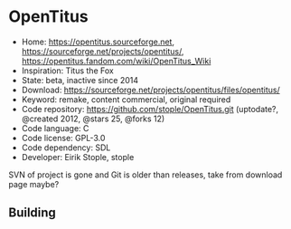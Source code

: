 # OpenTitus

- Home: https://opentitus.sourceforge.net, https://sourceforge.net/projects/opentitus/, https://opentitus.fandom.com/wiki/OpenTitus_Wiki
- Inspiration: Titus the Fox
- State: beta, inactive since 2014
- Download: https://sourceforge.net/projects/opentitus/files/opentitus/
- Keyword: remake, content commercial, original required
- Code repository: https://github.com/stople/OpenTitus.git (uptodate?, @created 2012, @stars 25, @forks 12)
- Code language: C
- Code license: GPL-3.0
- Code dependency: SDL
- Developer: Eirik Stople, stople

SVN of project is gone and Git is older than releases, take from download page maybe?

## Building
